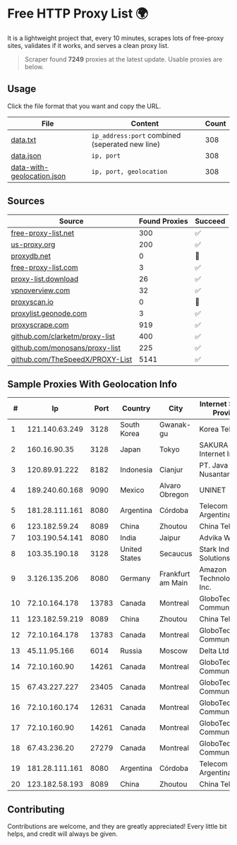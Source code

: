 
# Free HTTP Proxy List 🌍

It is a lightweight project that, every 10 minutes, scrapes lots of free-proxy sites, validates if it works, and serves a clean proxy list.


> Scraper found **7249** proxies at the latest update. Usable proxies are below.

## Usage

Click the file format that you want and copy the URL.


|File|Content|Count|
|----|-------|-----|
|[data.txt](https://raw.githubusercontent.com/themiralay/Proxy-List-World/master/data.txt)|`ip_address:port` combined (seperated new line)|308|
|[data.json](https://raw.githubusercontent.com/themiralay/Proxy-List-World/master/data.json)|`ip, port`|308|
|[data-with-geolocation.json](https://raw.githubusercontent.com/themiralay/Proxy-List-World/master/data-with-geolocation.json)|`ip, port, geolocation`|308|

## Sources

|Source|Found Proxies|Succeed|
|------|-------------|-------|
|[free-proxy-list.net](https://free-proxy-list.net)|300|✅|
|[us-proxy.org](https://www.us-proxy.org)|200|✅|
|[proxydb.net](http://proxydb.net)|0|🚫|
|[free-proxy-list.com](https://free-proxy-list.com/?page=&port=&type%5B%5D=http&type%5B%5D=https&up_time=0&search=Search)|3|✅|
|[proxy-list.download](https://www.proxy-list.download/HTTP)|26|✅|
|[vpnoverview.com](https://vpnoverview.com/privacy/anonymous-browsing/free-proxy-servers)|32|✅|
|[proxyscan.io](https://www.proxyscan.io)|0|🚫|
|[proxylist.geonode.com](https://proxylist.geonode.com/api/proxy-list?limit=300&page=1&sort_by=lastChecked&sort_type=desc&protocols=http,https)|3|✅|
|[proxyscrape.com](https://api.proxyscrape.com/v2/?request=displayproxies&protocol=http&timeout=10000&country=all&ssl=all&anonymity=all)|919|✅|
|[github.com/clarketm/proxy-list](https://raw.githubusercontent.com/clarketm/proxy-list/master/proxy-list-raw.txt)|400|✅|
|[github.com/monosans/proxy-list](https://raw.githubusercontent.com/monosans/proxy-list/main/proxies/http.txt)|225|✅|
|[github.com/TheSpeedX/PROXY-List](https://raw.githubusercontent.com/TheSpeedX/PROXY-List/master/http.txt)|5141|✅|


## Sample Proxies With Geolocation Info

|#|Ip|Port|Country|City|Internet Service Provider|
|-|--|----|-------|----|-------------------------|
|1|121.140.63.249|3128|South Korea|Gwanak-gu|Korea Telecom|
|2|160.16.90.35|3128|Japan|Tokyo|SAKURA Internet Inc.|
|3|120.89.91.222|8182|Indonesia|Cianjur|PT. Java Digital Nusantara|
|4|189.240.60.168|9090|Mexico|Alvaro Obregon|UNINET|
|5|181.28.111.161|8080|Argentina|Córdoba|Telecom Argentina S.A|
|6|123.182.59.24|8089|China|Zhoutou|China Telecom|
|7|103.190.54.141|8080|India|Jaipur|Advika Web|
|8|103.35.190.18|3128|United States|Secaucus|Stark Industries Solutions LTD|
|9|3.126.135.206|8080|Germany|Frankfurt am Main|Amazon Technologies Inc.|
|10|72.10.164.178|13783|Canada|Montreal|GloboTech Communications|
|11|123.182.59.219|8089|China|Zhoutou|China Telecom|
|12|72.10.164.178|13783|Canada|Montreal|GloboTech Communications|
|13|45.11.95.166|6014|Russia|Moscow|Delta Ltd|
|14|72.10.160.90|14261|Canada|Montreal|GloboTech Communications|
|15|67.43.227.227|23405|Canada|Montreal|GloboTech Communications|
|16|72.10.160.174|12631|Canada|Montreal|GloboTech Communications|
|17|72.10.160.90|14261|Canada|Montreal|GloboTech Communications|
|18|67.43.236.20|27279|Canada|Montreal|GloboTech Communications|
|19|181.28.111.161|8080|Argentina|Córdoba|Telecom Argentina S.A|
|20|123.182.58.193|8089|China|Zhoutou|China Telecom|



## Contributing

Contributions are welcome, and they are greatly appreciated! Every
little bit helps, and credit will always be given.

